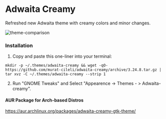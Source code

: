 # Adwaita Creamy
Refreshed new Adwaita theme with creamy colors and minor changes.

![theme-comparison](https://user-images.githubusercontent.com/6532000/56864975-6bd95f80-69d1-11e9-9f85-c6818ddc808a.png)

### Installation

1. Copy and paste this one-liner into your terminal:

`mkdir -p ~/.themes/adwaita-creamy && wget -qO- https://github.com/murat-cileli/adwaita-creamy/archive/3.24.8.tar.gz | tar xvz -C ~/.themes/adwaita-creamy --strip 1`

2. Run "GNOME Tweaks" and Select "Appearence -> Themes - > Adwaita-creamy".

#### AUR Package for Arch-based Distros
https://aur.archlinux.org/packages/adwaita-creamy-gtk-theme/
